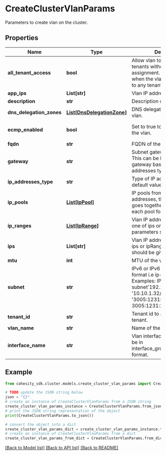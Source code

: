 # CreateClusterVlanParams

Parameters to create vlan on the cluster.

## Properties

Name | Type | Description | Notes
------------ | ------------- | ------------- | -------------
**all_tenant_access** | **bool** | Allow vlan to be used by all tenants without explicit assignment. Set to true only when the vlan is not assigned to any tenant. | [optional] [default to False]
**app_ips** | **List[str]** | Vlan IP addresses for apps. | [optional] 
**description** | **str** | Description of the vlan. | [optional] 
**dns_delegation_zones** | [**List[DnsDelegationZone]**](DnsDelegationZone.md) | DNS delegation zones of the vlan. | [optional] 
**ecmp_enabled** | **bool** | Set to true to enable ECMP in the vlan. | [optional] [default to False]
**fqdn** | **str** | FQDN of the vlan. | [optional] 
**gateway** | **str** | Subnet gateway of the vlan. This can be Ipv4 or Ipv6 gateway based on the IP addresses type. | [optional] 
**ip_addresses_type** | **str** | Type of IP addresses. The default value is Ipv4. | [optional] 
**ip_pools** | [**List[IpPool]**](IpPool.md) | IP pools from the vlan ip addresses, the IPs in a pool goes together. One IP from each pool forms a VIP group. | [optional] 
**ip_ranges** | [**List[IpRange]**](IpRange.md) | Vlan IP address ranges, only one of ips or ipRanges parameters should be given. | [optional] 
**ips** | **List[str]** | Vlan IP addresses, only one of ips or ipRanges parameters should be given. | [optional] 
**mtu** | **int** | MTU of the vlan. | [optional] 
**subnet** | **str** | IPv6 or IPv6 subnet in CIDR format i.e ip-address/prefix. Examples: IPv4 subnet&#39;192.168.0.101/24&#39;, &#39;10.10.1.32/27&#39;. IPv6 subnet &#39;3005:1231:2006:0025::0/96&#39;, 3005:1231:2006:0025::0/128 | [optional] 
**tenant_id** | **str** | Tenant id to assign vlan to a tenant. | [optional] 
**vlan_name** | **str** | Name of the Vlan. | [optional] 
**interface_name** | **str** | Vlan interface name, it should be in interface_group_name.vlan_id format. | 

## Example

```python
from cohesity_sdk.cluster.models.create_cluster_vlan_params import CreateClusterVlanParams

# TODO update the JSON string below
json = "{}"
# create an instance of CreateClusterVlanParams from a JSON string
create_cluster_vlan_params_instance = CreateClusterVlanParams.from_json(json)
# print the JSON string representation of the object
print(CreateClusterVlanParams.to_json())

# convert the object into a dict
create_cluster_vlan_params_dict = create_cluster_vlan_params_instance.to_dict()
# create an instance of CreateClusterVlanParams from a dict
create_cluster_vlan_params_from_dict = CreateClusterVlanParams.from_dict(create_cluster_vlan_params_dict)
```
[[Back to Model list]](../README.md#documentation-for-models) [[Back to API list]](../README.md#documentation-for-api-endpoints) [[Back to README]](../README.md)


